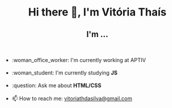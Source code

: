 <h1 align="center">Hi there 👋, I'm Vitória Thaís</h1> 
<h2 align="center">I'm ...</h2></br>
    <ul>
        <li>:woman_office_worker: I'm currently working at APTIV </li></br>
        <li>:woman_student: I'm currently studying <strong>JS</strong></li></br>
        <li>:question: Ask me about <strong>HTML/CSS</strong></li></br>
        <li>📫 How to reach me: <a href="mailto:vitoriathdasilva@gmail.com">vitoriathdasilva@gmail.com</li></br>
    </ul>
